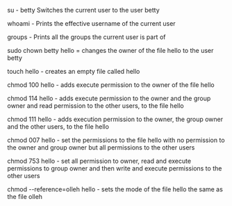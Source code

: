
su - betty Switches the current user to the user betty

whoami - Prints the effective username of  the current user

groups - Prints all the groups the current user is part of

sudo chown betty hello = changes the owner of the file hello to the user betty

touch hello - creates an empty file called hello

chmod 100 hello - adds execute permission to the owner of the file hello

chmod 114 hello - adds execute permission to the owner and the group owner and read permission to the other users, to the file hello

chmod 111 hello - adds execution permission to the owner, the group owner and the other users, to the file hello

chmod 007 hello - set the permissions to the file hello with no permission to the owner and group owner but all permissions to the other users

chmod 753 hello - set all permission to owner, read and execute permissions to group owner and then write and execute permissions to the other users

chmod --reference=olleh hello - sets the mode of the file hello the same as the file olleh
